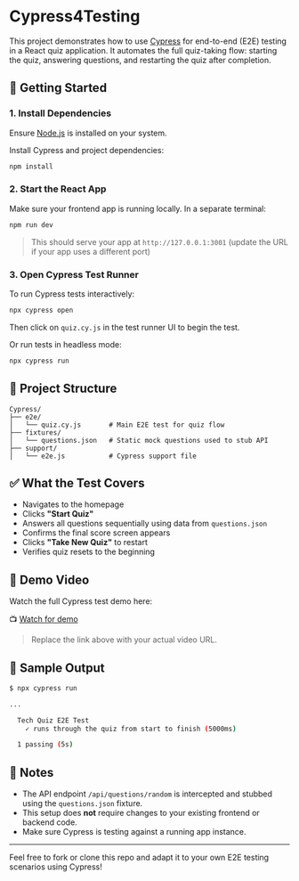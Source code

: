 # Cypress4Testing

This project demonstrates how to use [Cypress](https://www.cypress.io/) for end-to-end (E2E) testing in a React quiz application. It automates the full quiz-taking flow: starting the quiz, answering questions, and restarting the quiz after completion.

## 🚀 Getting Started

### 1. Install Dependencies

Ensure [Node.js](https://nodejs.org/) is installed on your system.

Install Cypress and project dependencies:

```bash
npm install
```

### 2. Start the React App

Make sure your frontend app is running locally. In a separate terminal:

```bash
npm run dev
```

> This should serve your app at `http://127.0.0.1:3001` (update the URL if your app uses a different port)

### 3. Open Cypress Test Runner

To run Cypress tests interactively:

```bash
npx cypress open
```

Then click on `quiz.cy.js` in the test runner UI to begin the test.

Or run tests in headless mode:

```bash
npx cypress run
```

## 📁 Project Structure

```
Cypress/
├── e2e/
│   └── quiz.cy.js       # Main E2E test for quiz flow
├── fixtures/
│   └── questions.json   # Static mock questions used to stub API
├── support/
│   └── e2e.js           # Cypress support file
```

## ✅ What the Test Covers

- Navigates to the homepage
- Clicks **"Start Quiz"**
- Answers all questions sequentially using data from `questions.json`
- Confirms the final score screen appears
- Clicks **"Take New Quiz"** to restart
- Verifies quiz resets to the beginning

## 🎥 Demo Video

Watch the full Cypress test demo here:

📺 [Watch for demo](https://drive.google.com/file/d/1Kf1HH0-gKwHsFwwMveM0d6iEJxb2-wR1/view?usp=drive_link)

> Replace the link above with your actual video URL.

## 🔪 Sample Output

```bash
$ npx cypress run

...

  Tech Quiz E2E Test
    ✓ runs through the quiz from start to finish (5000ms)

  1 passing (5s)
```

## 📝 Notes

- The API endpoint `/api/questions/random` is intercepted and stubbed using the `questions.json` fixture.
- This setup does **not** require changes to your existing frontend or backend code.
- Make sure Cypress is testing against a running app instance.

---

Feel free to fork or clone this repo and adapt it to your own E2E testing scenarios using Cypress!

